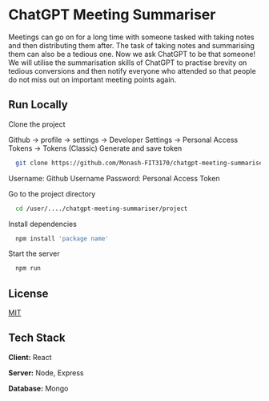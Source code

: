 # ChatGPT Meeting Summariser
Meetings can go on for a long time with someone tasked with taking notes and
then distributing them after. The task of taking notes and summarising them can also be a
tedious one. Now we ask ChatGPT to be that someone! We will utilise the summarisation
skills of ChatGPT to practise brevity on tedious conversions and then notify everyone who
attended so that people do not miss out on important meeting points again.



## Run Locally

Clone the project

Github -> profile -> settings -> Developer Settings -> Personal Access Tokens -> Tokens (Classic)
Generate and save token
```bash
  git clone https://github.com/Monash-FIT3170/chatgpt-meeting-summariser
```
Username: Github Username 
Password: Personal Access Token

Go to the project directory

```bash
  cd /user/..../chatgpt-meeting-summariser/project
```

Install dependencies

```bash
  npm install 'package name'
```

Start the server

```bash
  npm run
```


## License

[MIT](https://choosealicense.com/licenses/mit/)


## Tech Stack

**Client:** React

**Server:** Node, Express

**Database:** Mongo


